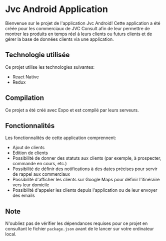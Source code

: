 # Jvc Android Application

Bienvenue sur le projet de l'application Jvc Android! Cette application a été créée pour les commerciaux de JVC Consult afin de leur permettre de montrer les produits en temps réel à leurs clients ou futurs clients et de gérer la base de données clients via une application.

## Technologie utilisée

Ce projet utilise les technologies suivantes:

- React Native
- Redux

## Compilation

Ce projet a été créé avec Expo et est compilé par leurs serveurs.

## Fonctionnalités

Les fonctionnalités de cette application comprennent:

- Ajout de clients
- Edition de clients
- Possibilité de donner des statuts aux clients (par exemple, à prospecter, commande en cours, etc.)
- Possibilité de définir des notifications à des dates précises pour servir de rappel aux commerciaux
- Possibilité d'afficher les clients sur Google Maps pour définir l'itinéraire vers leur domicile
- Possibilité d'appeler les clients depuis l'application ou de leur envoyer des emails

## Note

N'oubliez pas de vérifier les dépendances requises pour ce projet en consultant le fichier `package.json` avant de le lancer sur votre ordinateur local.
